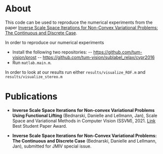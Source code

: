 # About

This code can be used to reproduce the numerical experiments from the paper [Inverse Scale Space Iterations for Non-Convex Variational Problems: The Continuous and Discrete Case](https://arxiv.org/abs/2203.10865).

In order to reproduce our numerical experiments 
- Install the following two repositories:
-- https://github.com/tum-vision/prost
-- https://github.com/tum-vision/sublabel_relax/cvpr2016
- Run ``matlab.main.m``.

In order to look at our results run either ``results/visualize_ROF.m`` and ``results/visualize_stereo.m``

# Publications

- **Inverse Scale Space Iterations for Non-convex Variational Problems Using Functional Lifting** (Bednarski, Danielle and Lellmann, Jan), Scale Space and Variational Methods in Computer Vision (SSVM), 2021. [Link](https://arxiv.org/abs/2105.02622)
Best Student Paper Award.

- **Inverse Scale Space Iterations for Non-Convex Variational Problems: The Continuous and Discrete Case** (Bednarski, Danielle and Lellmann, Jan), submitted for JMIV special issue. 
